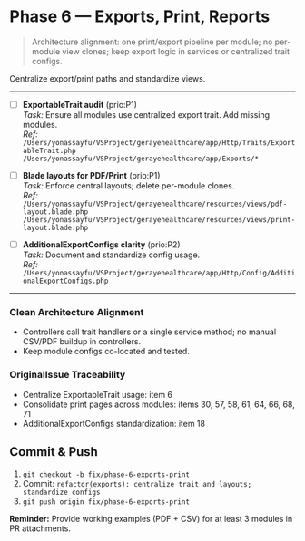 # Phase 6 — Exports, Print, Reports

> Architecture alignment: one print/export pipeline per module; no per-module view clones; keep export logic in services or centralized trait configs.

Centralize export/print paths and standardize views.

---

- [ ] **ExportableTrait audit** (prio:P1)  
  *Task:* Ensure all modules use centralized export trait. Add missing modules.  
  *Ref:* `/Users/yonassayfu/VSProject/gerayehealthcare/app/Http/Traits/ExportableTrait.php`  
  `/Users/yonassayfu/VSProject/gerayehealthcare/app/Exports/*`

- [ ] **Blade layouts for PDF/Print** (prio:P1)  
  *Task:* Enforce central layouts; delete per-module clones.  
  *Ref:*  
  `/Users/yonassayfu/VSProject/gerayehealthcare/resources/views/pdf-layout.blade.php`  
  `/Users/yonassayfu/VSProject/gerayehealthcare/resources/views/print-layout.blade.php`

- [ ] **AdditionalExportConfigs clarity** (prio:P2)  
  *Task:* Document and standardize config usage.  
  *Ref:* `/Users/yonassayfu/VSProject/gerayehealthcare/app/Http/Config/AdditionalExportConfigs.php`

---

### Clean Architecture Alignment
- Controllers call trait handlers or a single service method; no manual CSV/PDF buildup in controllers.
- Keep module configs co-located and tested.

### OriginalIssue Traceability
- Centralize ExportableTrait usage: item 6
- Consolidate print pages across modules: items 30, 57, 58, 61, 64, 66, 68, 71
- AdditionalExportConfigs standardization: item 18

## Commit & Push
1. `git checkout -b fix/phase-6-exports-print`  
2. Commit: `refactor(exports): centralize trait and layouts; standardize configs`  
3. `git push origin fix/phase-6-exports-print`

**Reminder:** Provide working examples (PDF + CSV) for at least 3 modules in PR attachments.

